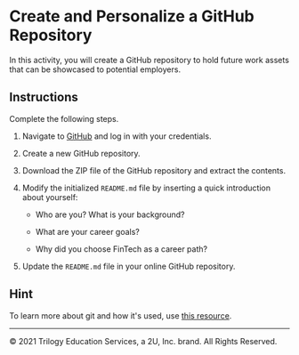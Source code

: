 # Create and Personalize a GitHub Repository

In this activity, you will create a GitHub repository to hold future work assets that can be showcased to potential employers.

## Instructions

Complete the following steps.

1. Navigate to [GitHub](https://www.github.com) and log in with your credentials. 

2. Create a new GitHub repository.

3. Download the ZIP file of the GitHub repository and extract the contents.

4. Modify the initialized `README.md` file by inserting a quick introduction about yourself:

    * Who are you? What is your background?

    * What are your career goals?

    * Why did you choose FinTech as a career path?

5. Update the `README.md` file in your online GitHub repository.

## Hint

To learn more about git and how it's used, use [this resource](https://www.atlassian.com/git/tutorials/what-is-git).

---

© 2021 Trilogy Education Services, a 2U, Inc. brand. All Rights Reserved.
